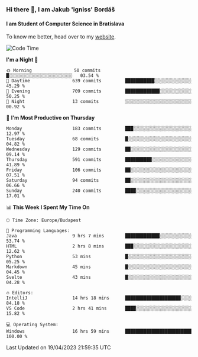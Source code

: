 ### Hi there 👋, I am Jakub 'igniss' Bordáš

#### I am Student of Computer Science in Bratislava
To know me better, head over to my [website](https://bordas.sk).


<!--START_SECTION:waka-->
![Code Time](http://img.shields.io/badge/Code%20Time-1%2C127%20hrs%2050%20mins-blue)

**I'm a Night 🦉** 

```text
🌞 Morning                50 commits          █░░░░░░░░░░░░░░░░░░░░░░░░   03.54 % 
🌆 Daytime                639 commits         ███████████░░░░░░░░░░░░░░   45.29 % 
🌃 Evening                709 commits         █████████████░░░░░░░░░░░░   50.25 % 
🌙 Night                  13 commits          ░░░░░░░░░░░░░░░░░░░░░░░░░   00.92 % 
```
📅 **I'm Most Productive on Thursday** 

```text
Monday                   183 commits         ███░░░░░░░░░░░░░░░░░░░░░░   12.97 % 
Tuesday                  68 commits          █░░░░░░░░░░░░░░░░░░░░░░░░   04.82 % 
Wednesday                129 commits         ██░░░░░░░░░░░░░░░░░░░░░░░   09.14 % 
Thursday                 591 commits         ██████████░░░░░░░░░░░░░░░   41.89 % 
Friday                   106 commits         ██░░░░░░░░░░░░░░░░░░░░░░░   07.51 % 
Saturday                 94 commits          ██░░░░░░░░░░░░░░░░░░░░░░░   06.66 % 
Sunday                   240 commits         ████░░░░░░░░░░░░░░░░░░░░░   17.01 % 
```


📊 **This Week I Spent My Time On** 

```text
🕑︎ Time Zone: Europe/Budapest

💬 Programming Languages: 
Java                     9 hrs 7 mins        █████████████░░░░░░░░░░░░   53.74 % 
HTML                     2 hrs 8 mins        ███░░░░░░░░░░░░░░░░░░░░░░   12.62 % 
Python                   53 mins             █░░░░░░░░░░░░░░░░░░░░░░░░   05.25 % 
Markdown                 45 mins             █░░░░░░░░░░░░░░░░░░░░░░░░   04.45 % 
Svelte                   43 mins             █░░░░░░░░░░░░░░░░░░░░░░░░   04.28 % 

🔥 Editors: 
IntelliJ                 14 hrs 18 mins      █████████████████████░░░░   84.18 % 
VS Code                  2 hrs 41 mins       ████░░░░░░░░░░░░░░░░░░░░░   15.82 % 

💻 Operating System: 
Windows                  16 hrs 59 mins      █████████████████████████   100.00 % 
```


 Last Updated on 19/04/2023 21:59:35 UTC
<!--END_SECTION:waka-->
